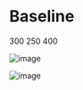 # Baseline
300 250 400

![image](https://github.com/ppo-task-manager-y24/high-load-course/assets/33222839/2fb042cb-eeab-4835-809c-7c02b3429be7)

![image](https://github.com/ppo-task-manager-y24/high-load-course/assets/33222839/e1f1a0b8-48be-40c4-8c26-dad0488665b0)
